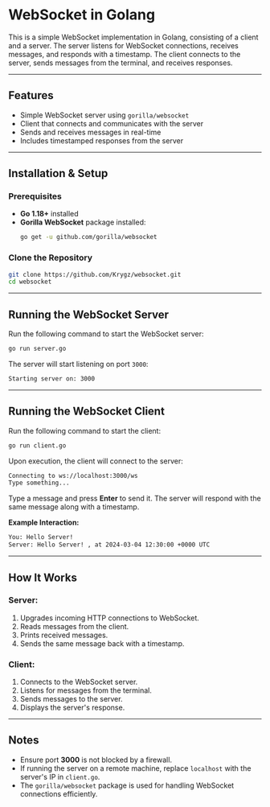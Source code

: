 # WebSocket in Golang

This is a simple WebSocket implementation in Golang, consisting of a client and a server. The server listens for WebSocket connections, receives messages, and responds with a timestamp. The client connects to the server, sends messages from the terminal, and receives responses.

---

## Features
- Simple WebSocket server using `gorilla/websocket`
- Client that connects and communicates with the server
- Sends and receives messages in real-time
- Includes timestamped responses from the server

---

## Installation & Setup

### Prerequisites
- **Go 1.18+** installed
- **Gorilla WebSocket** package installed:
  ```bash
  go get -u github.com/gorilla/websocket
  ```

### Clone the Repository
```bash
git clone https://github.com/Krygz/websocket.git
cd websocket
```

---

## Running the WebSocket Server
Run the following command to start the WebSocket server:
```bash
go run server.go
```

The server will start listening on port `3000`:
```bash
Starting server on: 3000
```

---

## Running the WebSocket Client
Run the following command to start the client:
```bash
go run client.go
```

Upon execution, the client will connect to the server:
```bash
Connecting to ws://localhost:3000/ws
Type something...
```

Type a message and press **Enter** to send it. The server will respond with the same message along with a timestamp.

**Example Interaction:**
```bash
You: Hello Server!
Server: Hello Server! , at 2024-03-04 12:30:00 +0000 UTC
```

---

## How It Works
### Server:
1. Upgrades incoming HTTP connections to WebSocket.
2. Reads messages from the client.
3. Prints received messages.
4. Sends the same message back with a timestamp.

### Client:
1. Connects to the WebSocket server.
2. Listens for messages from the terminal.
3. Sends messages to the server.
4. Displays the server's response.

---

## Notes
- Ensure port **3000** is not blocked by a firewall.
- If running the server on a remote machine, replace `localhost` with the server's IP in `client.go`.
- The `gorilla/websocket` package is used for handling WebSocket connections efficiently.
